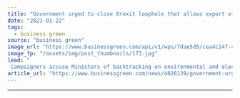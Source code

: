 ```yaml
---
title: "Government urged to close Brexit loophole that allows export of UK plastic to poorer countries"
date: "2021-01-22"
tags: 
  - business green
source: "business green"
image_url: "https://www.businessgreen.com/api/v1/wps/7dae5d5/cea4c247-4ba4-4bcb-b4f6-23bc15099bb7/2/500-plastic-litter-on-beach-790483-185x114.jpg"
image_fp: "/assets/img/post_thumbnails/173.jpg"
lead: "
 Campaigners accuse Ministers of backtracking on environmental and election manifesto promises over alleged failure to match waste export policy with that of the EU ..."
article_url: "https://www.businessgreen.com/news/4026139/government-urged-close-brexit-loophole-allows-export-uk-plastic-poorer-countries"
---
```


---
